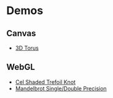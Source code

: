 # Demos

## Canvas

* [3D Torus](https://federkem.github.io/Demos/Canvas/Demo%20-%20Canvas%20-%203D%20Torus.html)

## WebGL

* [Cel Shaded Trefoil Knot](https://federkem.github.io/Demos/WebGL/Demo%20-%20WebGL%20-%20Cel%20Shaded%20Trefoil%20Knot.html)
* [Mandelbrot Single/Double Precision](https://federkem.github.io/Demos/WebGL/Demo%20-%20WebGL%20-%20Mandelbrot%20Single-Double%20Precision.html)
